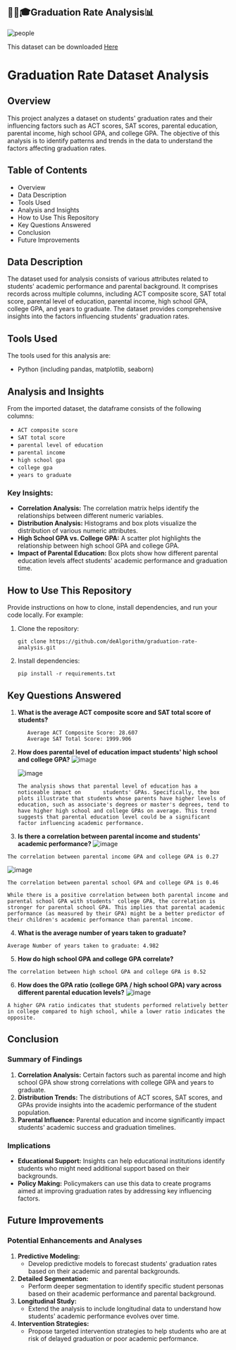 <h2>👩‍🎓🎓Graduation Rate Analysis📊</h2>

![people](https://github.com/deAlgorithm/graduation_rate/assets/131563995/a7dc781b-ae83-4295-9d01-c0387b363754)


This dataset can be downloaded <a href="#"> Here </a>

# Graduation Rate Dataset Analysis

## Overview
This project analyzes a dataset on students' graduation rates and their influencing factors such as ACT scores, SAT scores, parental education, parental income, high school GPA, and college GPA. The objective of this analysis is to identify patterns and trends in the data to understand the factors affecting graduation rates.

## Table of Contents
- Overview
- Data Description
- Tools Used
- Analysis and Insights
- How to Use This Repository
- Key Questions Answered
- Conclusion
- Future Improvements

## Data Description
The dataset used for analysis consists of various attributes related to students' academic performance and parental background. It comprises records across multiple columns, including ACT composite score, SAT total score, parental level of education, parental income, high school GPA, college GPA, and years to graduate. The dataset provides comprehensive insights into the factors influencing students' graduation rates.

## Tools Used
The tools used for this analysis are:
- Python (including pandas, matplotlib, seaborn)

## Analysis and Insights
From the imported dataset, the dataframe consists of the following columns:
- `ACT composite score`
- `SAT total score`
- `parental level of education`
- `parental income`
- `high school gpa`
- `college gpa`
- `years to graduate`

### Key Insights:
- **Correlation Analysis:** The correlation matrix helps identify the relationships between different numeric variables.
- **Distribution Analysis:** Histograms and box plots visualize the distribution of various numeric attributes.
- **High School GPA vs. College GPA:** A scatter plot highlights the relationship between high school GPA and college GPA.
- **Impact of Parental Education:** Box plots show how different parental education levels affect students' academic performance and graduation time.

## How to Use This Repository
Provide instructions on how to clone, install dependencies, and run your code locally. For example:
1. Clone the repository:
   ```
   git clone https://github.com/deAlgorithm/graduation-rate-analysis.git
   ```
2. Install dependencies:
   ```
   pip install -r requirements.txt
   ```
## Key Questions Answered
1. **What is the average ACT composite score and SAT total score of students?**
   ```
      Average ACT Composite Score: 28.607
      Average SAT Total Score: 1999.906
   ```
2. **How does parental level of education impact students' high school and college GPA?**
   ![image](https://github.com/deAlgorithm/graduation_rate/assets/131563995/d0d744af-8355-4d6f-9eb0-6214620295d2)
  
   ![image](https://github.com/deAlgorithm/graduation_rate/assets/131563995/cc0c039e-4d4f-4f7b-8edf-78f4af56e69e)

   

   
   `
The analysis shows that parental level of education has a noticeable impact on       students' GPAs. Specifically, the box plots illustrate that students whose parents have higher levels of education, such as associate's degrees or master's degrees, tend to have higher high school and college GPAs on average. This trend suggests that parental education level could be a significant factor influencing academic performance.
   `
3. **Is there a correlation between parental income and students' academic performance?**
   ![image](https://github.com/deAlgorithm/graduation_rate/assets/131563995/070747eb-2ae2-42c2-aeec-d2d0ec3e0873)
```
The correlation between parental income GPA and college GPA is 0.27
```
   ![image](https://github.com/deAlgorithm/graduation_rate/assets/131563995/083fc732-18fd-40fd-ba13-7548e8758d61)
```
The correlation between parental school GPA and college GPA is 0.46
```

```
While there is a positive correlation between both parental income and parental school GPA with students' college GPA, the correlation is stronger for parental school GPA. This implies that parental academic performance (as measured by their GPA) might be a better predictor of their children's academic performance than parental income.
```

4. **What is the average number of years taken to graduate?**
```
Average Number of years taken to graduate: 4.982
```
5. **How do high school GPA and college GPA correlate?**
```
The correlation between high school GPA and college GPA is 0.52
```
6. **How does the GPA ratio (college GPA / high school GPA) vary across different parental education levels?**
![image](https://github.com/deAlgorithm/graduation_rate/assets/131563995/8227282d-a415-4032-8d80-2a1e5a8bb3e4)

```
A higher GPA ratio indicates that students performed relatively better in college compared to high school, while a lower ratio indicates the opposite.
```

## Conclusion
### Summary of Findings
1. **Correlation Analysis:** Certain factors such as parental income and high school GPA show strong correlations with college GPA and years to graduate.
2. **Distribution Trends:** The distributions of ACT scores, SAT scores, and GPAs provide insights into the academic performance of the student population.
3. **Parental Influence:** Parental education and income significantly impact students' academic success and graduation timelines.

### Implications
- **Educational Support:** Insights can help educational institutions identify students who might need additional support based on their backgrounds.
- **Policy Making:** Policymakers can use this data to create programs aimed at improving graduation rates by addressing key influencing factors.

## Future Improvements

### Potential Enhancements and Analyses
1. **Predictive Modeling:**
   - Develop predictive models to forecast students' graduation rates based on their academic and parental backgrounds.
2. **Detailed Segmentation:**
   - Perform deeper segmentation to identify specific student personas based on their academic performance and parental background.
3. **Longitudinal Study:**
   - Extend the analysis to include longitudinal data to understand how students' academic performance evolves over time.
4. **Intervention Strategies:**
   - Propose targeted intervention strategies to help students who are at risk of delayed graduation or poor academic performance.

